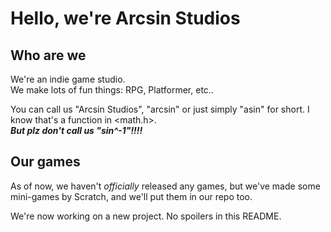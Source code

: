 # Hello, we're Arcsin Studios
## Who are we
We're an indie game studio.  
We make lots of fun things: RPG, Platformer, etc..

You can call us "Arcsin Studios", "arcsin" or just simply "asin" for short. I know that's a function in <math.h>.  
***But plz don't call us "sin^-1"!!!!***
## Our games
As of now, we haven't *officially* released any games, but we've made some mini-games by Scratch, and we'll put them in our repo too.

We're now working on a new project. No spoilers in this README.
